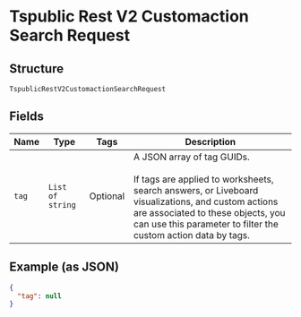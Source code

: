 
# Tspublic Rest V2 Customaction Search Request

## Structure

`TspublicRestV2CustomactionSearchRequest`

## Fields

| Name | Type | Tags | Description |
|  --- | --- | --- | --- |
| `tag` | `List of string` | Optional | A JSON array of tag GUIDs.<br><br>If tags are applied to worksheets, search answers, or Liveboard visualizations, and custom actions are associated to these objects, you can use this parameter to filter the custom action data by tags. |

## Example (as JSON)

```json
{
  "tag": null
}
```

